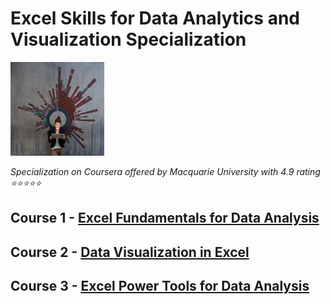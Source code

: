 # Excel Skills for Data Analytics and Visualization Specialization

[![logo](/Excel%20Skills%20for%20Data%20Analytics%20and%20Visualization%20Specialization/logo.jpg)](https://www.coursera.org/specializations/excel-data-analytics-visualization)

*Specialization on Coursera offered by Macquarie University with 4.9 rating ⭐⭐⭐⭐⭐*

## Course 1 - [Excel Fundamentals for Data Analysis](https://www.coursera.org/learn/excel-data-analysis-fundamentals)

## Course 2 - [Data Visualization in Excel](https://www.coursera.org/learn/excel-data-visualization)

## Course 3 - [Excel Power Tools for Data Analysis](https://www.coursera.org/learn/excel-power-tools)
